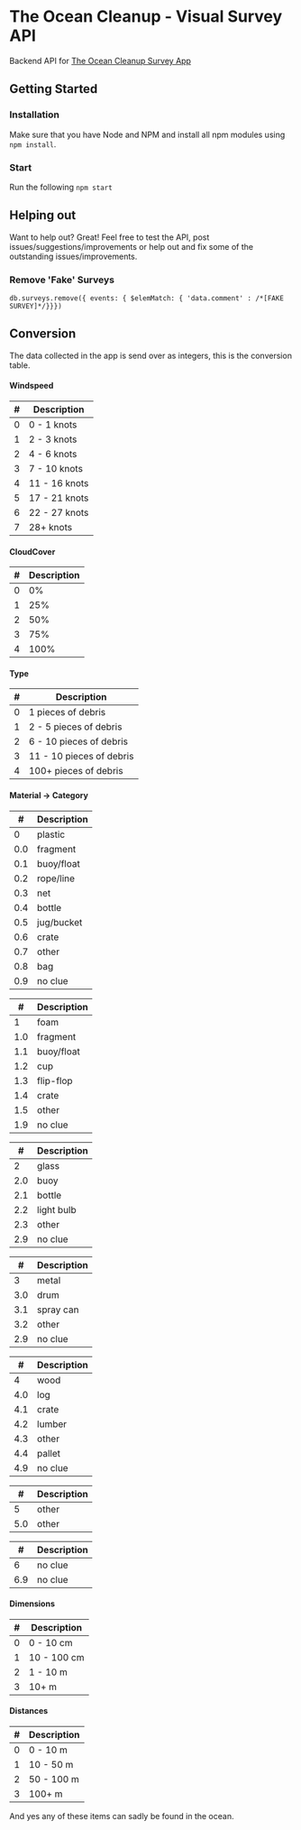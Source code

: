 # The Ocean Cleanup - Visual Survey API

Backend API for [The Ocean Cleanup Survey App](https://github.com/TheOceanCleanup/App)

## Getting Started

### Installation

Make sure that you have Node and NPM and install all npm modules using `npm install`.

### Start

Run the following `npm start`

## Helping out

Want to help out? Great! Feel free to test the API, post issues/suggestions/improvements or help out and fix some of the outstanding issues/improvements.

### Remove 'Fake' Surveys

`db.surveys.remove({ events: { $elemMatch: { 'data.comment' : /*[FAKE SURVEY]*/}}})`

## Conversion

The data collected in the app is send over as integers, this is the conversion table.

#### Windspeed

|#   | Description              |
|----|--------------------------|
|0   |  0 - 1 knots             |
|1   |  2 - 3 knots             |
|2   |  4 - 6 knots             |
|3   |  7 - 10 knots            |
|4   |  11 - 16 knots           |
|5   |  17 - 21 knots           |
|6   |  22 - 27 knots           |
|7   |  28+ knots               |

#### CloudCover

|#   | Description              |
|----|--------------------------|
|0   |  0%                      |
|1   |  25%                     |
|2   |  50%                     |
|3   |  75%                     |
|4   |  100%                    |

#### Type

|#   | Description              |
|----|--------------------------|
|0   |  1 pieces of debris      |
|1   |  2 - 5 pieces of debris  |
|2   |  6 - 10 pieces of debris |
|3   |  11 - 10 pieces of debris|
|4   |  100+ pieces of debris   |

#### Material -> Category
|#   | Description           |
|----|-----------------------|
|0   |  plastic              |
|0.0 |  fragment             |
|0.1 |  buoy/float           |
|0.2 |  rope/line            |
|0.3 |  net                  |
|0.4 |  bottle               |
|0.5 |  jug/bucket           |
|0.6 |  crate                |
|0.7 |  other                |
|0.8 |  bag                  |
|0.9 |  no clue              |

|#   | Description           |
|----|-----------------------|
|1   |  foam                 |
|1.0 |  fragment             |
|1.1 |  buoy/float           |
|1.2 |  cup                  |
|1.3 |  flip-flop            |
|1.4 |  crate                |
|1.5 |  other                |
|1.9 |  no clue              |

|#   | Description           |
|----|-----------------------|
|2   |  glass                |
|2.0 |  buoy                 |
|2.1 |  bottle               |
|2.2 |  light bulb           |
|2.3 |  other                |
|2.9 |  no clue              |

|#   | Description           |
|----|-----------------------|
|3   |  metal                |
|3.0 |  drum                 |
|3.1 |  spray can            |
|3.2 |  other                |
|2.9 |  no clue              |

|#   | Description           |
|----|-----------------------|
|4   |  wood                 |
|4.0 |  log                  |
|4.1 |  crate                |
|4.2 |  lumber               |
|4.3 |  other                |
|4.4 |  pallet               |
|4.9 |  no clue              |

|#   | Description           |
|----|-----------------------|
|5   |  other                |
|5.0 |  other                |

|#   | Description           |
|----|-----------------------|
|6   | no clue               |
|6.9 | no clue               |

#### Dimensions
|#   | Description             |
|----|-------------------------|
|0   |  0 - 10 cm              |
|1   |  10 - 100 cm            |
|2   |  1 - 10 m               |
|3   |  10+ m                  |

#### Distances
|#   | Description             |
|----|-------------------------|
|0   |  0 - 10 m               |
|1   |  10 - 50 m              |
|2   |  50 - 100 m             |
|3   |  100+ m                 |

And yes any of these items can sadly be found in the ocean.
